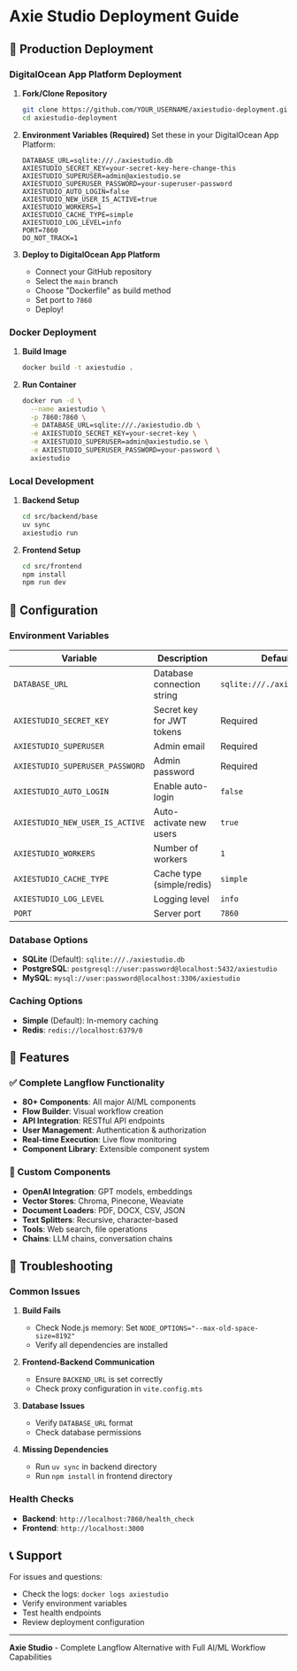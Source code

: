 # Axie Studio Deployment Guide

## 🚀 **Production Deployment**

### **DigitalOcean App Platform Deployment**

1. **Fork/Clone Repository**
   ```bash
   git clone https://github.com/YOUR_USERNAME/axiestudio-deployment.git
   cd axiestudio-deployment
   ```

2. **Environment Variables (Required)**
   Set these in your DigitalOcean App Platform:
   ```
   DATABASE_URL=sqlite:///./axiestudio.db
   AXIESTUDIO_SECRET_KEY=your-secret-key-here-change-this
   AXIESTUDIO_SUPERUSER=admin@axiestudio.se
   AXIESTUDIO_SUPERUSER_PASSWORD=your-superuser-password
   AXIESTUDIO_AUTO_LOGIN=false
   AXIESTUDIO_NEW_USER_IS_ACTIVE=true
   AXIESTUDIO_WORKERS=1
   AXIESTUDIO_CACHE_TYPE=simple
   AXIESTUDIO_LOG_LEVEL=info
   PORT=7860
   DO_NOT_TRACK=1
   ```

3. **Deploy to DigitalOcean App Platform**
   - Connect your GitHub repository
   - Select the `main` branch
   - Choose "Dockerfile" as build method
   - Set port to `7860`
   - Deploy!

### **Docker Deployment**

1. **Build Image**
   ```bash
   docker build -t axiestudio .
   ```

2. **Run Container**
   ```bash
   docker run -d \
     --name axiestudio \
     -p 7860:7860 \
     -e DATABASE_URL=sqlite:///./axiestudio.db \
     -e AXIESTUDIO_SECRET_KEY=your-secret-key \
     -e AXIESTUDIO_SUPERUSER=admin@axiestudio.se \
     -e AXIESTUDIO_SUPERUSER_PASSWORD=your-password \
     axiestudio
   ```

### **Local Development**

1. **Backend Setup**
   ```bash
   cd src/backend/base
   uv sync
   axiestudio run
   ```

2. **Frontend Setup**
   ```bash
   cd src/frontend
   npm install
   npm run dev
   ```

## 🔧 **Configuration**

### **Environment Variables**

| Variable | Description | Default |
|----------|-------------|---------|
| `DATABASE_URL` | Database connection string | `sqlite:///./axiestudio.db` |
| `AXIESTUDIO_SECRET_KEY` | Secret key for JWT tokens | Required |
| `AXIESTUDIO_SUPERUSER` | Admin email | Required |
| `AXIESTUDIO_SUPERUSER_PASSWORD` | Admin password | Required |
| `AXIESTUDIO_AUTO_LOGIN` | Enable auto-login | `false` |
| `AXIESTUDIO_NEW_USER_IS_ACTIVE` | Auto-activate new users | `true` |
| `AXIESTUDIO_WORKERS` | Number of workers | `1` |
| `AXIESTUDIO_CACHE_TYPE` | Cache type (simple/redis) | `simple` |
| `AXIESTUDIO_LOG_LEVEL` | Logging level | `info` |
| `PORT` | Server port | `7860` |

### **Database Options**

- **SQLite** (Default): `sqlite:///./axiestudio.db`
- **PostgreSQL**: `postgresql://user:password@localhost:5432/axiestudio`
- **MySQL**: `mysql://user:password@localhost:3306/axiestudio`

### **Caching Options**

- **Simple** (Default): In-memory caching
- **Redis**: `redis://localhost:6379/0`

## 🎯 **Features**

### **✅ Complete Langflow Functionality**
- **80+ Components**: All major AI/ML components
- **Flow Builder**: Visual workflow creation
- **API Integration**: RESTful API endpoints
- **User Management**: Authentication & authorization
- **Real-time Execution**: Live flow monitoring
- **Component Library**: Extensible component system

### **🔧 Custom Components**
- **OpenAI Integration**: GPT models, embeddings
- **Vector Stores**: Chroma, Pinecone, Weaviate
- **Document Loaders**: PDF, DOCX, CSV, JSON
- **Text Splitters**: Recursive, character-based
- **Tools**: Web search, file operations
- **Chains**: LLM chains, conversation chains

## 🚨 **Troubleshooting**

### **Common Issues**

1. **Build Fails**
   - Check Node.js memory: Set `NODE_OPTIONS="--max-old-space-size=8192"`
   - Verify all dependencies are installed

2. **Frontend-Backend Communication**
   - Ensure `BACKEND_URL` is set correctly
   - Check proxy configuration in `vite.config.mts`

3. **Database Issues**
   - Verify `DATABASE_URL` format
   - Check database permissions

4. **Missing Dependencies**
   - Run `uv sync` in backend directory
   - Run `npm install` in frontend directory

### **Health Checks**
- **Backend**: `http://localhost:7860/health_check`
- **Frontend**: `http://localhost:3000`

## 📞 **Support**

For issues and questions:
- Check the logs: `docker logs axiestudio`
- Verify environment variables
- Test health endpoints
- Review deployment configuration

---

**Axie Studio** - Complete Langflow Alternative with Full AI/ML Workflow Capabilities 